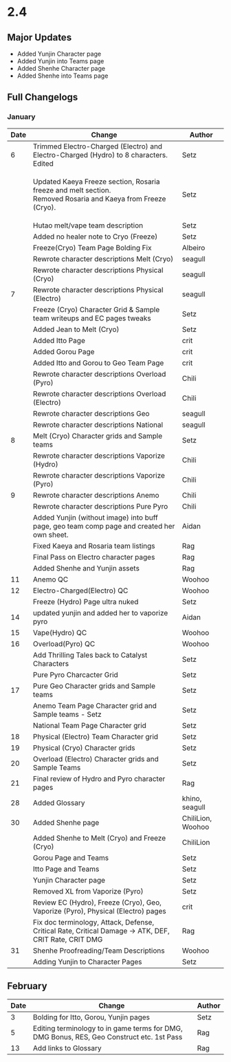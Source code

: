 # 2.4

## Major Updates

* Added Yunjin Character page
* Added Yunjin into Teams page
* Added Shenhe Character page
* Added Shenhe into Teams page

## Full Changelogs

### January

| Date | Change                                                                                                                 | Author            |
| ---- | ---------------------------------------------------------------------------------------------------------------------- | ----------------- |
| 6    | Trimmed Electro-Charged (Electro) and Electro-Charged (Hydro) to 8 characters. Edited                                  | Setz              |
|      | <p>Updated Kaeya Freeze section, Rosaria freeze and melt section.<br>Removed Rosaria and Kaeya from Freeze (Cryo).</p> | Setz              |
|      | Hutao melt/vape team description                                                                                       | Setz              |
|      | Added no healer note to Cryo (Freeze)                                                                                  | Setz              |
|      | Freeze(Cryo) Team Page Bolding Fix                                                                                     | Albeiro           |
|      | Rewrote character descriptions Melt (Cryo)                                                                             | seagull           |
|      | Rewrote character descriptions Physical (Cryo)                                                                         | seagull           |
| 7    | Rewrote character descriptions Physical (Electro)                                                                      | seagull           |
|      | Freeze (Cryo) Character Grid & Sample team writeups and EC pages tweaks                                                | Setz              |
|      | Added Jean to Melt (Cryo)                                                                                              | Setz              |
|      | Added Itto Page                                                                                                        | crit              |
|      | Added Gorou Page                                                                                                       | crit              |
|      | Added Itto and Gorou to Geo Team Page                                                                                  | crit              |
|      | Rewrote character descriptions Overload (Pyro)                                                                         | Chili             |
|      | Rewrote character descriptions Overload (Electro)                                                                      | Chili             |
|      | Rewrote character descriptions Geo                                                                                     | seagull           |
|      | Rewrote character descriptions National                                                                                | seagull           |
| 8    | Melt (Cryo) Character grids and Sample teams                                                                           | Setz              |
|      | Rewrote character descriptions Vaporize (Hydro)                                                                        | Chili             |
|      | Rewrote character descriptions Vaporize (Pyro)                                                                         | Chili             |
| 9    | Rewrote character descriptions Anemo                                                                                   | Chili             |
|      | Rewrote character descriptions Pure Pyro                                                                               | Chili             |
|      | Added Yunjin (without image) into buff page, geo team comp page and created her own sheet.                             | Aidan             |
|      | Fixed Kaeya and Rosaria team listings                                                                                  | Rag               |
|      | Final Pass on Electro character pages                                                                                  | Rag               |
|      | Added Shenhe and Yunjin assets                                                                                         | Rag               |
| 11   | Anemo QC                                                                                                               | Woohoo            |
| 12   | Electro-Charged(Electro) QC                                                                                            | Woohoo            |
|      | Freeze (Hydro) Page ultra nuked                                                                                        | Setz              |
| 14   | updated yunjin and added her to vaporize pyro                                                                          | Aidan             |
| 15   | Vape(Hydro) QC                                                                                                         | Woohoo            |
| 16   | Overload(Pyro) QC                                                                                                      | Woohoo            |
|      | Add Thrilling Tales back to Catalyst Characters                                                                        | Setz              |
|      | Pure Pyro Charcacter Grid                                                                                              | Setz              |
| 17   | Pure Geo Character grids and Sample teams                                                                              | Setz              |
|      | Anemo Team Page Character grid and Sample teams - Setz                                                                 | Setz              |
|      | National Team Page Character grid                                                                                      | Setz              |
| 18   | Physical (Electro) Team Character grid                                                                                 | Setz              |
| 19   | Physical (Cryo) Character grids                                                                                        | Setz              |
| 20   | Overload (Electro) Character grids and Sample Teams                                                                    | Setz              |
| 21   | Final review of Hydro and Pyro character pages                                                                         | Rag               |
| 28   | Added Glossary                                                                                                         | khino, seagull    |
| 30   | Added Shenhe page                                                                                                      | ChiliLion, Woohoo |
|      | Added Shenhe to Melt (Cryo) and Freeze (Cryo)                                                                          | ChiliLion         |
|      | Gorou Page and Teams                                                                                                   | Setz              |
|      | Itto Page and Teams                                                                                                    | Setz              |
|      | Yunjin Character page                                                                                                  | Setz              |
|      | Removed XL from Vaporize (Pyro)                                                                                        | Setz              |
|      | Review EC (Hydro), Freeze (Cryo), Geo, Vaporize (Pyro), Physical (Electro) pages                                       | crit              |
|      | Fix doc terminology, Attack, Defense, Critical Rate, Critical Damage -> ATK, DEF, CRIT Rate, CRIT DMG                  | Rag               |
| 31   | Shenhe Proofreading/Team Descriptions                                                                                  | Woohoo            |
|      | Adding Yunjin to Character Pages                                                                                       | Setz              |

## February

| Date | Change                                                                                    | Author |
| ---- | ----------------------------------------------------------------------------------------- | ------ |
| 3    | Bolding for Itto, Gorou, Yunjin pages                                                     | Setz   |
| 5    | Editing terminology to in game terms for DMG, DMG Bonus, RES, Geo Construct etc. 1st Pass | Rag    |
| 13   | Add links to Glossary                                                                     | Rag    |
